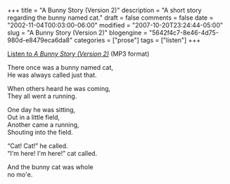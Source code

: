 +++
title = "A Bunny Story (Version 2)"
description = "A short story regarding the bunny named cat."
draft = false
comments = false
date = "2002-11-04T00:03:00-06:00"
modified = "2007-10-20T23:24:44-05:00"
slug = "A Bunny Story (Version 2)"
blogengine = "5642f4c7-8e46-4d75-980d-e8479eca6da8"
categories = ["prose"]
tags = ["listen"]
+++

<div class="note">
<p>
<a href="http://media.strivinglife.com/bunnystory_version2.mp3">Listen to <cite>A Bunny Story (Version 2)</cite></a> (MP3 format) 
</p>
</div>
<p>
There once was a bunny named cat,<br />
He was always called just that. 
</p>
<p>
When others heard he was coming,<br />
They all went a running. 
</p>
<p>
One day he was sitting,<br />
Out in a little field,<br />
Another came a running,<br />
Shouting into the field. 
</p>
<p>
&ldquo;Cat! Cat!&rdquo; he called.<br />
&ldquo;I&#39;m here! I&#39;m here!&rdquo; cat called. 
</p>
<p>
And the bunny cat was whole<br />
no mo&#39;e. 
</p>

